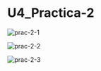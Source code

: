 # U4_Practica-2

![prac-2-1](https://github.com/ChristBr/U4_Practica-2/assets/148580974/400a7bb5-3f22-40cc-b027-f465046e1669)

![prac-2-2](https://github.com/ChristBr/U4_Practica-2/assets/148580974/8f1d654b-68a6-4bf1-825a-9cb6bec73661)

![prac-2-3](https://github.com/ChristBr/U4_Practica-2/assets/148580974/bca693de-27d2-4b51-8794-cfae5be26cd8)
